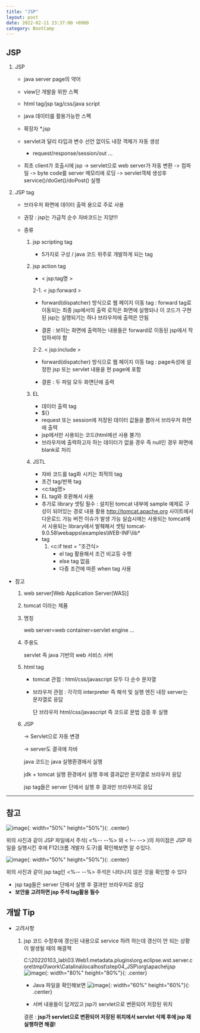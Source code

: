 ```yaml
---
title: "JSP"
layout: post
date: 2022-02-11 23:37:00 +0900
category: BootCamp
---
```


## JSP

1. JSP

   - java server page의 약어
   - view단 개발을 위한 스펙
   - html tag/jsp tag/css/java script
   - java 데이터를 활용가능한 스펙
   - 확장자 \*.jsp

   - servlet과 달리 타입과 변수 선언 없이도 내장 객체가 자동 생성

     - request/response/session/out ...

   - 최초 client가 호출시에 jsp -> servlet으로 web server가 자동 변환
     -> 컴파일 -> byte code를 server 메모리에 로딩 -> servlet객체 생성후 service()/doGet()/doPost() 실행

2. JSP tag

   - 브라우저 화면에 데이터 출력 용으로 주로 사용
   - 권장 : jsp는 가급적 순수 자바코드는 지양!!!

   - 종류

     1. jsp scripting tag
        - 5가지로 구성 / java 코드 위주로 개발하게 되는 tag
     2. jsp action tag

        - < jsp:tag명 >

        2-1. < jsp:forward >

        - forward(dispatcher) 방식으로 웹 페이지 이동 tag : forward tag로 이동되는 최종 jsp에서의 출력 로직은 화면에 실행되나
          이 코드가 구현된 jsp는 실행되기는 하나 브라우저에 출력은 안됨

        - 결론 : 보이는 화면에 출력하는 내용들은 forward로 이동된 jsp에서 작업하셔야 함

        2-2. < jsp:include >

        - forward(dispatcher) 방식으로 웹 페이지 이동 tag
          : page속성에 설정한 jsp 또는 servlet 내용을 현 page에 포함

        - 결론 : 두 파일 모두 화면단에 출력

     3. EL
        - 데이터 출력 tag
        - ${}
        - request 또는 session에 저장된 데이터 값들을 뽑아서 브라우저 화면에 출력
        - jsp에서만 사용되는 코드(html에선 사용 불가)
        - 브라우저에 출력하고자 하는 데이터가 없을 경우
          즉 null인 경우 화면에 blank로 처리
     4. JSTL
        - 자바 코드를 tag화 시키는 최적의 tag
        - 조건 tag/반복 tag
        - <c:tag명>
        - EL tag와 호환해서 사용
        - 추가로 library 셋팅 필수
          : 설치된 tomcat 내부에 sample 예제로 구성이 되어있는 경로 내용 활용
          http://tomcat.apache.org 사이트에서 다운로드 가능
          버전 이슈가 발생 가능
          실습시에는 사용되는 tomcat에서 사용되는 library에서 발췌해서 셋팅
          tomcat-9.0.58\webapps\examples\WEB-INF\lib\*
        - tag
          1. <c:if test = "조건식>
             - el tag 활용해서 조건 비교등 수행
             - else tag 없음
             - 다중 조건에 따른 when tag 사용

- 참고

  1.  web server[Web Application Server(WAS)]
  2.  tomcat 이라는 제품
  3.  명칭

      web server=web container=servlet engine ...

  4.  주용도

      servlet 즉 java 기반의 web 서비스 서버

  5.  html tag

      - tomcat 관점 : html/css/javascript 모두 다 순수 문자열
      - 브라우저 관점 : 각각의 interpreter 즉 해석 및 실행 엔진 내장
        server는 문자열로 응답

        단 브라우저 html/css/javascript 즉 코드로 문법 검증 후 실행

  6.  JSP

      -> Servlet으로 자동 변경

      -> server도 결국에 자바

      java 코드는 java 실행환경에서 실행

      jdk + tomcat 실행 환경에서 실행 후에 결과값만 문자열로 브라우저 응답

      jsp tag들은 server 단에서 실행 후 결과만 브라우저로 응답

---

## 참고

![image](https://user-images.githubusercontent.com/26592315/153962614-d3995687-b3b9-4f3e-a0df-ea35fdeb4890.png){: width="50%" height="50%"}{: .center}

위의 사진과 같이 JSP 파일에서 주석( <%-- --%> 와 < !-- --> )의 차이점은 JSP 파일을 실행시킨 후에 F12(크롬 개발자 도구)를 확인해보면 알 수있다.

![image](https://user-images.githubusercontent.com/26592315/153962625-e86f5ae4-8cad-43c5-9cf8-406911ba4c31.png){: width="50%" height="50%"}{: .center}

위의 사진과 같이 jsp tag인 <%-- --%> 주석은 나타나지 않은 것을 확인할 수 있다

- jsp tag들은 server 단에서 실행 후 결과만 브라우저로 응답
- **보안을 고려하면 jsp 주석 tag활용 필수**

## 개발 Tip

- 고려사항

  1.  jsp 코드 수정후에 갱신된 내용으로 service 하려 하는데 갱신이 안 되는 상황이 발생될 때의 해결책

      C:\20220103_lab\03.Web1\.metadata\.plugins\org.eclipse.wst.server.core\tmp0\work\Catalina\localhost\step04_JSP\org\apache\jsp
      ![image](https://user-images.githubusercontent.com/26592315/153963245-e453a8dc-5c8c-4589-8aa2-f2e3b62782a0.png){: width="80%" height="80%"}{: .center}

      - Java 파일을 확인해보면
        ![image](https://user-images.githubusercontent.com/26592315/153963365-04fdceda-271d-435a-a826-535a59e702d8.png){: width="60%" height="60%"}{: .center}

      - 서버 내용들이 담겨있고 jsp가 servlet으로 변환되어 저장된 위치

      결론 : **jsp가 servlet으로 변환되어 저장된 위치에서 servlet 삭제 후에 jsp 재 실행하면 해결!**
